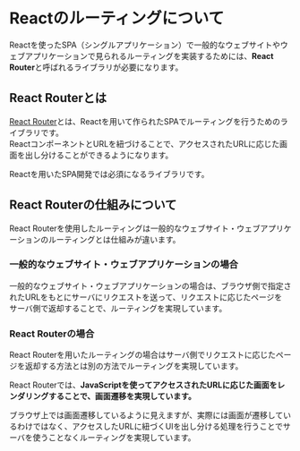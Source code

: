# Reactのルーティングについて

Reactを使ったSPA（シングルアプリケーション）で一般的なウェブサイトやウェブアプリケーションで見られるルーティングを実装するためには、**React Router**と呼ばれるライブラリが必要になります。

## React Routerとは
[React Router](https://reactrouter.com/)とは、Reactを用いて作られたSPAでルーティングを行うためのライブラリです。   
ReactコンポーネントとURLを紐づけることで、アクセスされたURLに応じた画面を出し分けることができるようになります。

Reactを用いたSPA開発では必須になるライブラリです。

## React Routerの仕組みについて
React Routerを使用したルーティングは一般的なウェブサイト・ウェブアプリケーションのルーティングとは仕組みが違います。

### 一般的なウェブサイト・ウェブアプリケーションの場合
一般的なウェブサイト・ウェブアプリケーションの場合は、ブラウザ側で指定されたURLをもとにサーバにリクエストを送って、リクエストに応じたページを
サーバ側で返却することで、ルーティングを実現しています。

### React Routerの場合
React Routerを用いたルーティングの場合はサーバ側でリクエストに応じたページを返却する方法とは別の方法でルーティングを実現しています。

React Routerでは、**JavaScriptを使ってアクセスされたURLに応じた画面をレンダリングすることで、画面遷移を実現しています。**

ブラウザ上では画面遷移しているように見えますが、実際には画面が遷移しているわけではなく、アクセスしたURLに紐づくUIを出し分ける処理を行うことでサーバを使うことなくルーティングを実現しています。
